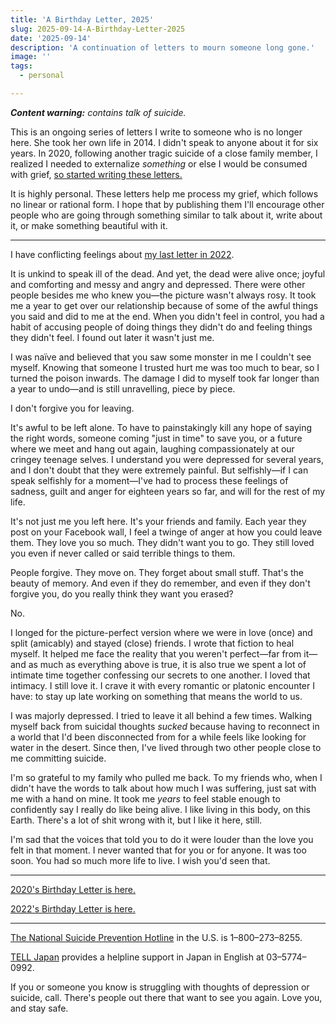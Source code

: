 ```yaml
---
title: 'A Birthday Letter, 2025'
slug: 2025-09-14-A-Birthday-Letter-2025
date: '2025-09-14'
description: 'A continuation of letters to mourn someone long gone.'
image: ''
tags:
  - personal

---
```


***Content warning:** contains talk of suicide.*

This is an ongoing series of letters I write to someone who is no longer here. She took her own life in 2014. I didn't speak to anyone about it for six years. In 2020, following another tragic suicide of a close family member, I realized I needed to externalize *something* or else I would be consumed with grief, [so started writing these letters.](/blog/posts/2020-09-14-A-Birthday-Letter-2020/)

It is highly personal. These letters help me process my grief, which follows no linear or rational form. I hope that by publishing them I'll encourage other people who are going through something similar to talk about it, write about it, or make something beautiful with it.

---

I have conflicting feelings about [my last letter in 2022](/blog/posts/2022-09-14-A-Birthday-Letter-2022/).

It is unkind to speak ill of the dead. And yet, the dead were alive once; joyful and comforting and messy and angry and depressed. There were other people besides me who knew you—the picture wasn't always rosy. It took me a year to get over our relationship because of some of the awful things you said and did to me at the end. When you didn't feel in control, you had a habit of accusing people of doing things they didn't do and feeling things they didn't feel. I found out later it wasn't just me.

I was naïve and believed that you saw some monster in me I couldn't see myself. Knowing that someone I trusted hurt me was too much to bear, so I turned the poison inwards. The damage I did to myself took far longer than a year to undo—and is still unravelling, piece by piece.

I don't forgive you for leaving.

It's awful to be left alone. To have to painstakingly kill any hope of saying the right words, someone coming "just in time" to save you, or a future where we meet and hang out again, laughing compassionately at our cringey teenage selves. I understand you were depressed for several years, and I don't doubt that they were extremely painful. But selfishly—if I can speak selfishly for a moment—I've had to process these feelings of sadness, guilt and anger for eighteen years so far, and will for the rest of my life.

It's not just me you left here. It's your friends and family. Each year they post on your Facebook wall, I feel a twinge of anger at how you could leave them. They love you so much. They didn't want you to go. They still loved you even if never called or said terrible things to them.

People forgive. They move on. They forget about small stuff. That's the beauty of memory. And even if they do remember, and even if they don't forgive you, do you really think they want you erased?

No.

I longed for the picture-perfect version where we were in love (once) and split (amicably) and stayed (close) friends. I wrote that fiction to heal myself. It helped me face the reality that you weren't perfect—far from it—and as much as everything above is true, it is also true we spent a lot of intimate time together confessing our secrets to one another. I loved that intimacy. I still love it. I crave it with every romantic or platonic encounter I have: to stay up late working on something that means the world to us.

I was majorly depressed. I tried to leave it all behind a few times. Walking myself back from suicidal thoughts *sucked* because having to reconnect in a world that I'd been disconnected from for a while feels like looking for water in the desert. Since then, I've lived through two other people close to me committing suicide.

I'm so grateful to my family who pulled me back. To my friends who, when I didn't have the words to talk about how much I was suffering, just sat with me with a hand on mine. It took me *years* to feel stable enough to confidently say I really do like being alive. I like living in this body, on this Earth. There's a lot of shit wrong with it, but I like it here, still.

I'm sad that the voices that told you to do it were louder than the love you felt in that moment. I never wanted that for you or for anyone. It was too soon. You had so much more life to live. I wish you'd seen that.

---

[2020's Birthday Letter is here.](/blog/posts/2020-09-14-A-Birthday-Letter-2020/)

[2022's Birthday Letter is here.](/blog/posts/2022-09-14-A-Birthday-Letter-2022/)

---

[The National Suicide Prevention Hotline](https://suicidepreventionlifeline.org/) in the U.S. is 1–800–273–8255.

[TELL Japan](https://telljp.com/lifeline/) provides a helpline support in Japan in English at 03–5774–0992.

If you or someone you know is struggling with thoughts of depression or suicide, call. There's people out there that want to see you again. Love you, and stay safe.